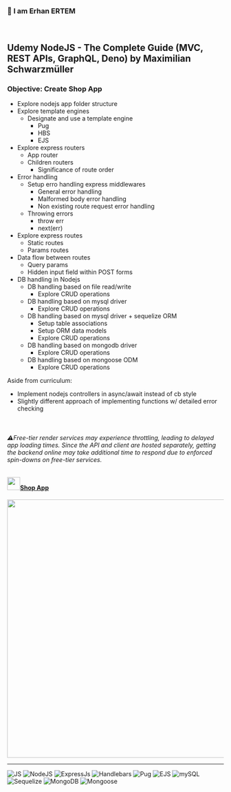 ### 👋 **I am Erhan ERTEM**

&emsp;

## Udemy NodeJS - The Complete Guide (MVC, REST APIs, GraphQL, Deno) by Maximilian Schwarzmüller

### **Objective:** Create Shop App

- Explore nodejs app folder structure
- Explore template engines
  - Designate and use a template engine
    - Pug
    - HBS
    - EJS
- Explore express routers
  - App router
  - Children routers
    - Significance of route order
- Error handling
  - Setup erro handling express middlewares
    - General error handling
    - Malformed body error handling
    - Non existing route request error handling
  - Throwing errors
    - throw err
    - next(err)
- Explore express routes
  - Static routes
  - Params routes
- Data flow between routes
  - Query params
  - Hidden input field within POST forms
- DB handling in Nodejs
  - DB handling based on file read/write
    - Explore CRUD operations
  - DB handling based on mysql driver
    - Explore CRUD operations
  - DB handling based on mysql driver + sequelize ORM
    - Setup table associations
    - Setup ORM data models
    - Explore CRUD operations
  - DB handling based on mongodb driver
    - Explore CRUD operations
  - DB handling based on mongoose ODM
    - Explore CRUD operations

Aside from curriculum:

- Implement nodejs controllers in async/await instead of cb style
- Slightly different approach of implementing functions w/ detailed error checking

&emsp;

###### ⚠️Free-tier render services may experience throttling, leading to delayed app loading times. Since the API and client are hosted separately, getting the backend online may take additional time to respond due to enforced spin-downs on free-tier services.

#### <img src="./push.gif" width="30px"/>[Shop App](https://shop-app.onrender.com/)

<img src="./screenshot.webp" width="600px"/>

---

![JS](https://img.shields.io/badge/JavaScript-323330?style=square&logo=javascript&logoColor=F7DF1E) ![NodeJS](https://img.shields.io/badge/Node.js-339933?style=square&logo=nodedotjs&logoColor=white) ![ExpressJs](https://img.shields.io/badge/Express.js-000000?style=square&logo=express&logoColor=white) ![Handlebars](https://img.shields.io/badge/Handlebars%20js-f0772b?style=square&logo=handlebarsdotjs&logoColor=black) ![Pug](https://img.shields.io/badge/Pug-E3C29B?styleflat&logo=pug&logoColor=black) ![EJS](https://img.shields.io/badge/EJS-%23B4CA65.svg?styleflat&logo=ejs&logoColor=black) ![mySQL](https://img.shields.io/badge/MySQL-005C84?style=square&logo=mysql&logoColor=white) ![Sequelize](https://img.shields.io/badge/Sequelize-52B0E7?style=square&logo=Sequelize&logoColor=white) ![MongoDB](https://img.shields.io/badge/MongoDB-%234ea94b.svg?style=square&logo=mongodb&logoColor=white) ![Mongoose](https://img.shields.io/badge/Mongoose-880000.svg?style=square&logo=mongodb&logoColor=white)
